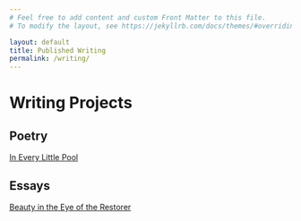 ```yaml
---
# Feel free to add content and custom Front Matter to this file.
# To modify the layout, see https://jekyllrb.com/docs/themes/#overriding-theme-defaults

layout: default
title: Published Writing
permalink: /writing/
---
```


# Writing Projects

## Poetry

[In Every Little Pool](https://greatlakesreview.org/every-little-pool/)

## Essays

[Beauty in the Eye of the Restorer](https://theprairieenthusiasts.org/wp-content/uploads/2023/07/PPSummer2022.pdf)

<style>
  td, tr, table {
    border: none!important;
    background-color: #ffffff;
  }
</style>
